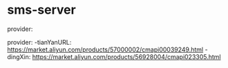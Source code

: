 # sms-server

provider: 

provider:
 -tianYanURL: https://market.aliyun.com/products/57000002/cmapi00039249.html
 -dingXin: https://market.aliyun.com/products/56928004/cmapi023305.html

